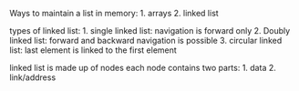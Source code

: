 Ways to maintain a list in memory:
	1. arrays
	2. linked list

types of linked list:
	1. single linked list: navigation is forward only
	2. Doubly linked list: forward and backward navigation is possible
	3. circular linked list: last element is linked to the first element

linked list is made up of nodes
each node contains two parts:
	1. data
	2. link/address
